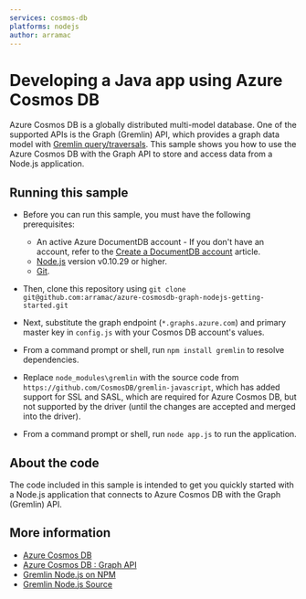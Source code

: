 ```yaml
---
services: cosmos-db
platforms: nodejs
author: arramac
---
```


# Developing a Java app using Azure Cosmos DB
Azure Cosmos DB is a globally distributed multi-model database. One of the supported APIs is the Graph (Gremlin) API, which provides a graph data model with [Gremlin query/traversals](https://tinkerpop.apache.org/gremlin.html). This sample shows you how to use the Azure Cosmos DB with the Graph API to store and access data from a Node.js application.

## Running this sample

* Before you can run this sample, you must have the following prerequisites:

	* An active Azure DocumentDB account - If you don't have an account, refer to the [Create a DocumentDB account](https://azure.microsoft.com/en-us/documentation/articles/documentdb-create-account/) article.
	* [Node.js](https://nodejs.org/en/) version v0.10.29 or higher.
	* [Git](http://git-scm.com/).

* Then, clone this repository using `git clone git@github.com:arramac/azure-cosmosdb-graph-nodejs-getting-started.git`

* Next, substitute the graph endpoint (`*.graphs.azure.com`) and primary master key in `config.js` with your Cosmos DB account's values. 

* From a command prompt or shell, run `npm install gremlin` to resolve dependencies.

* Replace `node_modules\gremlin` with the source code from `https://github.com/CosmosDB/gremlin-javascript`, which has added support for SSL and SASL, which are required for Azure Cosmos DB, but not supported by the driver (until the changes are accepted and merged into the driver).

* From a command prompt or shell, run `node app.js` to run the application.

## About the code
The code included in this sample is intended to get you quickly started with a Node.js application that connects to Azure Cosmos DB with the Graph (Gremlin) API.

## More information

- [Azure Cosmos DB](https://docs.microsoft.com/azure/cosmos-db/introduction)
- [Azure Cosmos DB : Graph API](https://docs.microsoft.com/azure/documentdb/graph-introduction)
- [Gremlin Node.js on NPM](https://www.npmjs.com/package/gremlin)
- [Gremlin Node.js Source](https://github.com/CosmosDB/gremlin-javascript)

